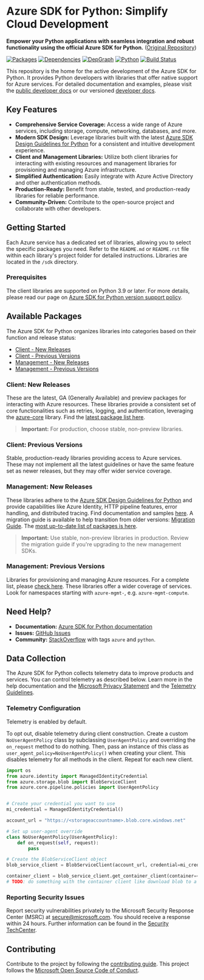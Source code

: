 # Azure SDK for Python: Simplify Cloud Development

**Empower your Python applications with seamless integration and robust functionality using the official Azure SDK for Python.** ([Original Repository](https://github.com/Azure/azure-sdk-for-python))

[![Packages](https://img.shields.io/badge/packages-latest-blue.svg)](https://azure.github.io/azure-sdk/releases/latest/python.html) [![Dependencies](https://img.shields.io/badge/dependency-report-blue.svg)](https://azuresdkartifacts.blob.core.windows.net/azure-sdk-for-python/dependencies/dependencies.html) [![DepGraph](https://img.shields.io/badge/dependency-graph-blue.svg)](https://azuresdkartifacts.blob.core.windows.net/azure-sdk-for-python/dependencies/dependencyGraph/index.html) [![Python](https://img.shields.io/pypi/pyversions/azure-core.svg?maxAge=2592000)](https://pypi.python.org/pypi/azure/) [![Build Status](https://dev.azure.com/azure-sdk/public/_apis/build/status/python/python%20-%20core%20-%20ci?branchName=main)](https://dev.azure.com/azure-sdk/public/_build/latest?definitionId=458&branchName=main)

This repository is the home for the active development of the Azure SDK for Python. It provides Python developers with libraries that offer native support for Azure services.  For detailed documentation and examples, please visit the [public developer docs](https://docs.microsoft.com/python/azure/) or our versioned [developer docs](https://azure.github.io/azure-sdk-for-python).

## Key Features

*   **Comprehensive Service Coverage:** Access a wide range of Azure services, including storage, compute, networking, databases, and more.
*   **Modern SDK Design:** Leverage libraries built with the latest [Azure SDK Design Guidelines for Python](https://azure.github.io/azure-sdk/python/guidelines/) for a consistent and intuitive development experience.
*   **Client and Management Libraries:** Utilize both client libraries for interacting with existing resources and management libraries for provisioning and managing Azure infrastructure.
*   **Simplified Authentication:** Easily integrate with Azure Active Directory and other authentication methods.
*   **Production-Ready:** Benefit from stable, tested, and production-ready libraries for reliable performance.
*   **Community-Driven:** Contribute to the open-source project and collaborate with other developers.

## Getting Started

Each Azure service has a dedicated set of libraries, allowing you to select the specific packages you need.  Refer to the `README.md` or `README.rst` file within each library's project folder for detailed instructions.  Libraries are located in the `/sdk` directory.

### Prerequisites

The client libraries are supported on Python 3.9 or later. For more details, please read our page on [Azure SDK for Python version support policy](https://github.com/Azure/azure-sdk-for-python/wiki/Azure-SDKs-Python-version-support-policy).

## Available Packages

The Azure SDK for Python organizes libraries into categories based on their function and release status:

*   [Client - New Releases](#client-new-releases)
*   [Client - Previous Versions](#client-previous-versions)
*   [Management - New Releases](#management-new-releases)
*   [Management - Previous Versions](#management-previous-versions)

### Client: New Releases

These are the latest, GA (Generally Available) and preview packages for interacting with Azure resources. These libraries provide a consistent set of core functionalities such as retries, logging, and authentication, leveraging the [azure-core](https://github.com/Azure/azure-sdk-for-python/blob/main/sdk/core/azure-core) library. Find the [latest package list here](https://azure.github.io/azure-sdk/releases/latest/index.html#python).

> **Important:** For production, choose stable, non-preview libraries.

### Client: Previous Versions

Stable, production-ready libraries providing access to Azure services. These may not implement all the latest guidelines or have the same feature set as newer releases, but they may offer wider service coverage.

### Management: New Releases

These libraries adhere to the [Azure SDK Design Guidelines for Python](https://azure.github.io/azure-sdk/python/guidelines/) and provide capabilities like Azure Identity, HTTP pipeline features, error handling, and distributed tracing.  Find documentation and samples [here](https://aka.ms/azsdk/python/mgmt).  A migration guide is available to help transition from older versions: [Migration Guide](https://github.com/Azure/azure-sdk-for-python/blob/main/doc/sphinx/mgmt_quickstart.rst#migration-guide). The [most up-to-date list of packages is here](https://azure.github.io/azure-sdk/releases/latest/mgmt/python.html).

> **Important:** Use stable, non-preview libraries in production. Review the migration guide if you're upgrading to the new management SDKs.

### Management: Previous Versions

Libraries for provisioning and managing Azure resources.  For a complete list, please [check here](https://azure.github.io/azure-sdk/releases/latest/all/python.html). These libraries offer a wider coverage of services.  Look for namespaces starting with `azure-mgmt-`, e.g. `azure-mgmt-compute`.

## Need Help?

*   **Documentation:** [Azure SDK for Python documentation](https://aka.ms/python-docs)
*   **Issues:** [GitHub Issues](https://github.com/Azure/azure-sdk-for-python/issues)
*   **Community:** [StackOverflow](https://stackoverflow.com/questions/tagged/azure+python) with tags `azure` and `python`.

## Data Collection

The Azure SDK for Python collects telemetry data to improve products and services. You can control telemetry as described below. Learn more in the help documentation and the [Microsoft Privacy Statement](https://go.microsoft.com/fwlink/?LinkID=824704) and the [Telemetry Guidelines](https://azure.github.io/azure-sdk/general_azurecore.html#telemetry-policy).

### Telemetry Configuration

Telemetry is enabled by default.

To opt out, disable telemetry during client construction. Create a custom `NoUserAgentPolicy` class by subclassing `UserAgentPolicy` and overriding the `on_request` method to do nothing. Then, pass an instance of this class as `user_agent_policy=NoUserAgentPolicy()` when creating your client. This disables telemetry for all methods in the client. Repeat for each new client.

```python
import os
from azure.identity import ManagedIdentityCredential
from azure.storage.blob import BlobServiceClient
from azure.core.pipeline.policies import UserAgentPolicy


# Create your credential you want to use
mi_credential = ManagedIdentityCredential()

account_url = "https://<storageaccountname>.blob.core.windows.net"

# Set up user-agent override
class NoUserAgentPolicy(UserAgentPolicy):
    def on_request(self, request):
        pass

# Create the BlobServiceClient object
blob_service_client = BlobServiceClient(account_url, credential=mi_credential, user_agent_policy=NoUserAgentPolicy())

container_client = blob_service_client.get_container_client(container=<container_name>) 
# TODO: do something with the container client like download blob to a file
```

### Reporting Security Issues

Report security vulnerabilities privately to the Microsoft Security Response Center (MSRC) at <secure@microsoft.com>. You should receive a response within 24 hours. Further information can be found in the [Security TechCenter](https://www.microsoft.com/msrc/faqs-report-an-issue).

## Contributing

Contribute to the project by following the [contributing guide](https://github.com/Azure/azure-sdk-for-python/blob/main/CONTRIBUTING.md). This project follows the [Microsoft Open Source Code of Conduct](https://opensource.microsoft.com/codeofconduct/).